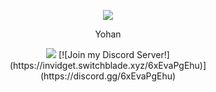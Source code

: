 <p align="center">  
<img src="https://i.pinimg.com/originals/61/ab/15/61ab150dbeda09972d8b43f177af43a4.gif">
</p>
<p align="center">
    Yohan
<p align="center">  
<img src="https://komarev.com/ghpvc/?username=siixty&color=grey">
[![Join my Discord Server!](https://invidget.switchblade.xyz/6xEvaPgEhu)](https://discord.gg/6xEvaPgEhu)
</p>
  
